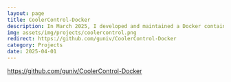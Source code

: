 ```yaml
---
layout: page
title: CoolerControl-Docker
description: In March 2025, I developed and maintained a Docker container distribution of CoolerControl, an application that allows for fan control on Linux systems. It was downloaded more than 2,500 times. I built out processes to maintain the container automatically, maintain documentation for the container, and field support issues for users. My work demonstrated the interest in this to the official developers who launched their own official container in July 2025.
img: assets/img/projects/coolercontrol.png
redirect: https://github.com/guniv/CoolerControl-Docker
category: Projects
date: 2025-04-01
---
```


https://github.com/guniv/CoolerControl-Docker
